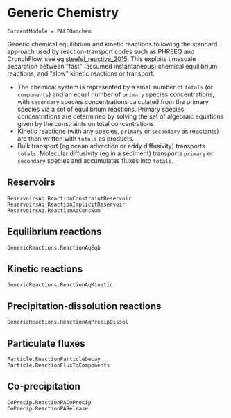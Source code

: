 # Generic Chemistry

```@meta
CurrentModule = PALEOaqchem
```

Generic chemical equilibrium and kinetic reactions following the
standard approach used by reaction-transport codes such as PHREEQ
and CrunchFlow, see eg [steefel_reactive_2015](@cite). This exploits timescale
separation between "fast" (assumed instantaneous) chemical equilibrium reactions, and "slow" kinetic reactions or transport.

- The chemical system is represented by a small number of `totals`
(or `components`) and an equal number of `primary` species concentrations, with `secondary` species
concentrations calculated from the primary species via a set of equilibrium reactions. Primary species concentrations
are determined by solving the set of algebraic equations given by the constraints on total concentrations.
- Kinetic reactions (with any species, `primary` or `secondary` as reactants) are then written with `totals` as products.
- Bulk transport (eg ocean advection or eddy diffusivity) transports `totals`.  Molecular diffusivity (eg in a sediment) transports `primary` or `secondary` species and accumulates fluxes into `totals`.

## Reservoirs

```@docs
ReservoirsAq.ReactionConstraintReservoir
ReservoirsAq.ReactionImplicitReservoir
ReservoirsAq.ReactionAqConcSum
```

## Equilibrium reactions

```@docs
GenericReactions.ReactionAqEqb
```

## Kinetic reactions
```@docs
GenericReactions.ReactionAqKinetic
```

## Precipitation-dissolution reactions

```@docs
GenericReactions.ReactionAqPrecipDissol
```

## Particulate fluxes
```@docs
Particle.ReactionParticleDecay
Particle.ReactionFluxToComponents
```


## Co-precipitation
```@docs
CoPrecip.ReactionPACoPrecip
CoPrecip.ReactionPARelease
```
